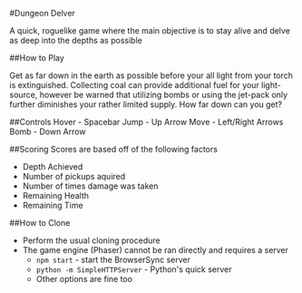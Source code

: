 #Dungeon Delver

A quick, roguelike game where the main objective is to stay alive and delve as deep into the depths as possible

##How to Play

Get as far down in the earth as possible before your all light from your torch is extinguished. Collecting coal can provide additional fuel for your light-source, however be warned that utilizing bombs or using the jet-pack only further diminishes your rather limited supply. How far down can you get?

##Controls
Hover - Spacebar
Jump - Up Arrow
Move - Left/Right Arrows
Bomb - Down Arrow

##Scoring
Scores are based off of the following factors
* Depth Achieved
* Number of pickups aquired
* Number of times damage was taken
* Remaining Health
* Remaining Time

##How to Clone
* Perform the usual cloning procedure
* The game engine (Phaser) cannot be ran directly and requires a server
  * `npm start` - start the BrowserSync server
  * `python -m SimpleHTTPServer` - Python's quick server
  * Other options are fine too
